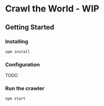 # Crawl the World - WIP

## Getting Started
### Installing
```bash
npm install
```

### Configuration
TODO

### Run the crawler
```bash
npm start
```
